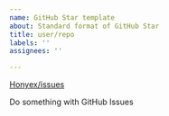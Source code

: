 ```yaml
---
name: GitHub Star template
about: Standard format of GitHub Star
title: user/repo
labels: ''
assignees: ''

---
```


<!-- GitHub repository link 
example: [Honyex/issues](https://github.com/Honyex/issues)
-->
[Honyex/issues](https://github.com/Honyex/issues)

<!-- Description -->
Do something with GitHub Issues
